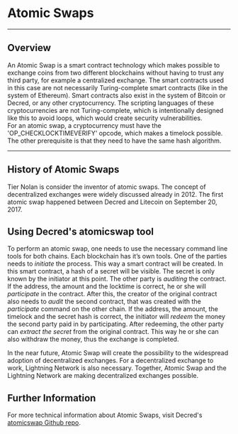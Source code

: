 # Atomic Swaps

---

## Overview

An Atomic Swap is a smart contract technology which makes possible to exchange coins from two different blockchains without having to trust any third party, for example a centralized exchange.
The smart contracts used in this case are not necessarily Turing-complete smart contracts (like in the system of Ethereum).
Smart contracts also exist in the system of Bitcoin or Decred, or any other cryptocurrency.  The scripting languages of these cryptocurrencies are not Turing-complete, which is intentionally designed like this to avoid loops, which would create security vulnerabilities.  
For an atomic swap, a cryptocurrency must have the 'OP_CHECKLOCKTIMEVERIFY' opcode, which makes a timelock possible.
The other prerequisite is that they need to have the same hash algorithm.

---

## History of Atomic Swaps

Tier Nolan is consider the inventor of atomic swaps. The concept of decentralized exchanges were widely discussed already in 2012. The first atomic swap happened between Decred and Litecoin on September 20, 2017.

## Using Decred's atomicswap tool

To perform an atomic swap, one needs to use the necessary command line tools for both chains. Each blockchain has it’s own tools. 
One of the parties needs to *initiate* the process. This way a smart contract will be created. In this smart contract, a hash of a secret will be visible. The secret is only known by the initiator at this point. 
The other party is *auditing* the contract. If the address, the amount and the locktime is correct, he or she will *participate* in the contract.
After this, the creator of the original contract also needs to *audit* the second contract, that was created with the *participate* command on the other chain. If the address, the amount, the timelock and the secret hash is correct, the initiator will *redeem* the money the second party paid in by participating.
After redeeming, the other party can *extract the secret* from the original contract. This way he or she can also withdraw the money, thus the exchange is completed.

In the near future, Atomic Swap will create the possibility to the widespread adoption of decentralized exchanges. For a decentralized exchange to work, Lightning Network is also necessary. 
Together, Atomic Swap and the Lightning Network are making decentralized exchanges possible.

## Further Information

For more technical information about Atomic Swaps, visit Decred's [atomicswap Github repo](https://github.com/decred/atomicswap).
